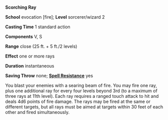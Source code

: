  **Scorching Ray**

**School** evocation [fire]; **Level** sorcerer/wizard 2

**Casting Time** 1 standard action

**Components** V, S

**Range** close (25 ft. + 5 ft./2 levels)

**Effect** one or more rays

**Duration** instantaneous

**Saving Throw** none; **[Spell Resistance](../glossary#_spell-resistance)** yes

You blast your enemies with a searing beam of fire. You may fire one ray, plus one additional ray for every four levels beyond 3rd (to a maximum of three rays at 11th level). Each ray requires a ranged touch attack to hit and deals 4d6 points of fire damage. The rays may be fired at the same or different targets, but all rays must be aimed at targets within 30 feet of each other and fired simultaneously.

